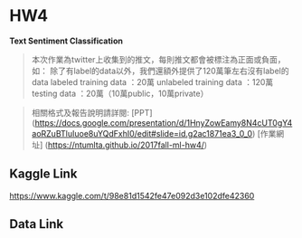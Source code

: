 # HW4
**Text Sentiment Classification**

>本次作業為twitter上收集到的推文，每則推文都會被標注為正面或負面，如：
>除了有label的data以外，我們還額外提供了120萬筆左右沒有label的data
>labeled training data    ：20萬
>unlabeled training data  ：120萬
>testing data             ：20萬（10萬public，10萬private）

> 相關格式及報告說明請詳閱:
> [PPT] (https://docs.google.com/presentation/d/1HnyZowEamy8N4cUT0gY4aoRZuBTluIuoe8uYQdFxhI0/edit#slide=id.g2ac1871ea3_0_0)
> [作業網址] (https://ntumlta.github.io/2017fall-ml-hw4/)

## Kaggle Link
<https://www.kaggle.com/t/98e81d1542fe47e092d3e102dfe42360>

## Data Link

